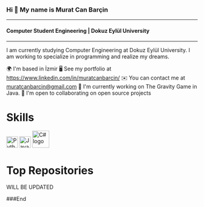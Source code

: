 ### Hi 👋 My name is Murat Can Barçin
---------------
#### Computer Student Engineering | Dokuz Eylül University
---------------

I am currently studying Computer Engineering at Dokuz Eylül University. I am working to specialize in programming and realize my dreams.

🌍  I'm based in İzmir
🖥️  See my portfolio at https://www.linkedin.com/in/muratcanbarcin/
✉️  You can contact me at muratcanbarcin@gmail.com
🚀  I'm currently working on The Gravity Game in Java.
🤝  I'm open to collaborating on open source projects

# Skills

<img src="https://raw.githubusercontent.com/danielcranney/readme-generator/main/public/icons/skills/python-colored.svg" alt="Python logo" width="30"/> <img src="https://raw.githubusercontent.com/danielcranney/readme-generator/main/public/icons/skills/java-colored.svg" alt="Java logo" width="30"/>   <img src="https://upload.wikimedia.org/wikipedia/commons/4/4f/Csharp_Logo.png?20180210215736" alt="C# logo" width="45"/>

# **Top Repositories**

WILL BE UPDATED


###End
